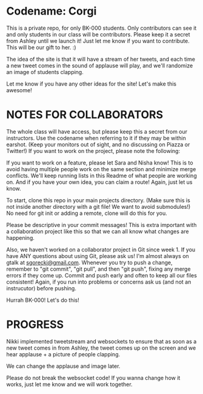 Codename: Corgi
=================================
This is a private repo, for only BK-000 students. Only contributors can see it and only students in our class will be contributors. Please keep it a secret from Ashley until we launch it! Just let me know if you want to contribute. This will be our gift to her. :)

The idea of the site is that it will have a stream of her tweets, and each time a new tweet comes in the sound of applause will play, and we'll randomize an image of students clapping.

Let me know if you have any other ideas for the site! Let's make this awesome!

NOTES FOR COLLABORATORS
=======================
The whole class will have access, but please keep this a secret from our instructors. Use the codename when referring to it if they may be within earshot. (Keep your monitors out of sight, and no discussing on Piazza or Twitter!) If you want to work on the project, please note the following:

If you want to work on a feature, please let Sara and Nisha know! This is to avoid having multiple people work on the same section and minimize merge conflicts. We'll keep running lists in this Readme of what people are working on. And if you have your own idea, you can claim a route! Again, just let us know.

To start, clone this repo in your main projects directory. (Make sure this is not inside another directory with a git file! We want to avoid submodules!) No need for git init or adding a remote, clone will do this for you.

Please be descriptive in your commit messages! This is extra important with a collaboration project like this so that we can all know what changes are happening.

Also, we haven't worked on a collaborator project in Git since week 1. If you have ANY questions about using Git, please ask us! I'm almost always on gtalk at sgorecki@gmail.com. Whenever you try to push a change, remember to "git commit", "git pull", and then "git push", fixing any merge errors if they come up. Commit and push early and often to keep all our files consistent! Again, if you run into problems or concerns ask us (and not an instrucutor) before pushing.

Hurrah BK-000! Let's do this!

PROGRESS
=======================
Nikki implemented tweetstream and websockets to ensure that as soon as a new tweet comes in from Ashley, the tweet comes up on the screen and we hear applause + a picture of people clapping.

We can change the applause and image later.

Please do not break the websocket code! If you wanna change how it works, just let me know and we will work together.